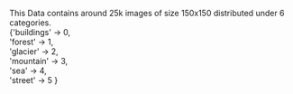 
This Data contains around 25k images of size 150x150 distributed under 6 categories.<br>
{'buildings' -> 0,<br>
'forest' -> 1,<br>
'glacier' -> 2,<br>
'mountain' -> 3,<br>
'sea' -> 4,<br>
'street' -> 5 }
